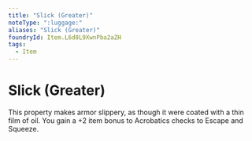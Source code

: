 ```yaml
---
title: "Slick (Greater)"
noteType: ":luggage:"
aliases: "Slick (Greater)"
foundryId: Item.L6d8L9XwnPba2aZH
tags:
  - Item
---
```


# Slick (Greater)

This property makes armor slippery, as though it were coated with a thin film of oil. You gain a +2 item bonus to Acrobatics checks to Escape and Squeeze.

